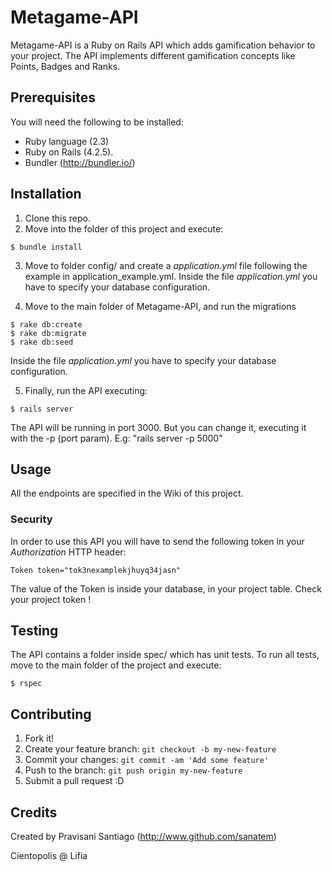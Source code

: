 # Metagame-API

Metagame-API is a Ruby on Rails API which adds gamification behavior to your project.
The API implements different gamification concepts like Points, Badges and Ranks.

## Prerequisites
You will need the following to be installed:

* Ruby language (2.3)
* Ruby on Rails (4.2.5).
* Bundler (http://bundler.io/)

## Installation

1. Clone this repo.
2. Move into the folder of this project and execute:

```
$ bundle install
```

3. Move to folder config/ and create a *application.yml* file following the example in application_example.yml.
Inside the file *application.yml* you have to specify your database configuration.

4. Move to the main folder of Metagame-API, and run the migrations

```
$ rake db:create
$ rake db:migrate
$ rake db:seed
```

Inside the file *application.yml* you have to specify your database configuration.

5. Finally, run the API executing:
```
$ rails server
```

The API will be running in port 3000. But you can change it, executing it with the -p (port param). E.g: "rails server -p 5000"

## Usage

All the endpoints are specified in the Wiki of this project.

### Security

In order to use this API you will have to send the following token in your *Authorization* HTTP header:

```
Token token="tok3nexamplekjhuyq34jasn"
```

The value of the Token is inside your database, in your project table. Check your project token !


## Testing

The API contains a folder inside spec/ which has unit tests.
To run all tests, move to the main folder of the project and execute:
```
$ rspec
```

## Contributing

1. Fork it!
2. Create your feature branch: `git checkout -b my-new-feature`
3. Commit your changes: `git commit -am 'Add some feature'`
4. Push to the branch: `git push origin my-new-feature`
5. Submit a pull request :D

## Credits

Created by Pravisani Santiago (http://www.github.com/sanatem)

Cientopolis @ Lifia
